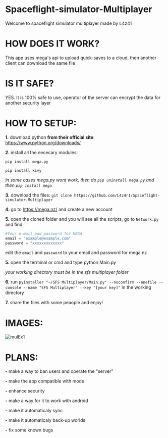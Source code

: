 # Spaceflight-simulator-Multiplayer

Welcome to spaceflight simulator multiplayer made by L4z41

# HOW DOES IT WORK?
This app uses mega's api to upload quick-saves to a cloud, then another client can download the same file


# IS IT SAFE?
YES. It is 100% safe to use, operator of the server can encrypt the data for another security layer


# HOW TO SETUP:

**1.** download python **from their official site**: https://www.python.org/downloads/

**2.** install all the nececary modules:

```pip install mega.py```

```pip install kivy```

*In some cases mega.py wont work, then do ```pip uninstall mega.py``` and then ```pip install mega```*

**3.** download the files:
```git clone https://github.com/L4z4r1/Spaceflight-simulator-Multiplayer```

**4.** go to https://mega.nz/ and create a new account

**5.** open the cloned folder and you will see all the scripts, go to ```Network.py``` and find
```python
#Your e-mail and password for MEGA
email = "example@example.com"
password = "xxxxxxxxxxxxx"
```
edit the ```email``` and ```password``` to your email and password for mega.nz

**5.** open the terminal or cmd and type python Main.py

*your working directory must be in the sfs multiplayer folder*

**6.** run ```pyinstaller "~/SFS Multiplayer/Main.py" --noconfirm --onefile --console --name "SFS Multiplayer" --key "[your key]"```
in the working directory

**7.** share the files with some peaople and enjoy!

# IMAGES:
![mulEx1](https://user-images.githubusercontent.com/107078837/203858883-5b6e576f-cc63-4e5a-99db-fbf84cca435b.png)

# PLANS:

**-** make a way to ban users and operate the "server"

**-** make the app compatible with mods

**-** enhance security

**-** make a way for it to work with android

**-** make it automaticaly sync 

**-** make it automaticaly back-up worlds

**-** fix some known bugs

